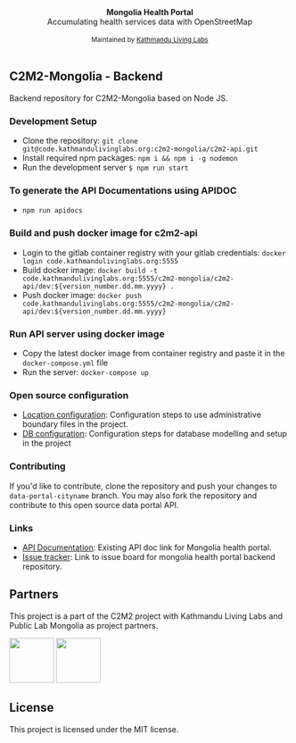 <div align="center"><strong>Mongolia Health Portal</strong></div>
<div align="center">Accumulating health services data with OpenStreetMap</div>

<br />

<div align="center">
  <sub>Maintained by <a href="http://www.kathmandulivinglabs.org/">Kathmandu Living Labs</a> </sub>
</div>
<br />

## C2M2-Mongolia - Backend

Backend repository for C2M2-Mongolia based on Node JS.

### Development Setup

* Clone the repository: 
`git clone git@code.kathmandulivinglabs.org:c2m2-mongolia/c2m2-api.git`
* Install required npm packages: `npm i && npm i -g nodemon`
* Run the development server `$ npm run start`

### To generate the API Documentations using APIDOC
* `npm run apidocs`
  
### Build and push docker image for c2m2-api

* Login to the gitlab container registry with your gitlab credentials: `docker login code.kathmandulivinglabs.org:5555`
* Build docker image: `docker build -t code.kathmandulivinglabs.org:5555/c2m2-mongolia/c2m2-api/dev:${version_number.dd.mm.yyyy} .`
* Push docker image: `docker push code.kathmandulivinglabs.org:5555/c2m2-mongolia/c2m2-api/dev:${version_number.dd.mm.yyyy}`

### Run API server using docker image

* Copy the latest docker image from container registry and paste it in the `docker-compose.yml` file
* Run the server: `docker-compose up`

### Open source configuration

* [Location configuration](docs/location.md): Configuration steps to use administrative boundary files in the project.
* [DB configuration](docs/database.md): Configuration steps for database modelling and setup in the project

### Contributing

If you'd like to contribute, clone the repository and push your changes to `data-portal-cityname` branch. You may also fork the repository and contribute to this open source data portal API.

### Links

* [API Documentation](http://178.128.59.143:8080/apidocs/): Existing API doc link for Mongolia health portal.
* [Issue tracker](): Link to issue board for mongolia health portal backend repository.

## Partners

This project is a part of the C2M2 project with Kathmandu Living Labs and Public Lab Mongolia as project partners.

<a href="https://www.publiclabmongolia.org/" target="_blank"><img src="https://www.publiclabmongolia.org/wp-content/uploads/2019/11/cropped-logo-design-public-1-100x103.png" height="80" width="80"></a>
<a href="http://www.kathmandulivinglabs.org/" target="_blank"><img src="https://avatars.githubusercontent.com/u/5390948?s=280&v=4" height="80" width="80"></a>

## License

This project is licensed under the MIT license.